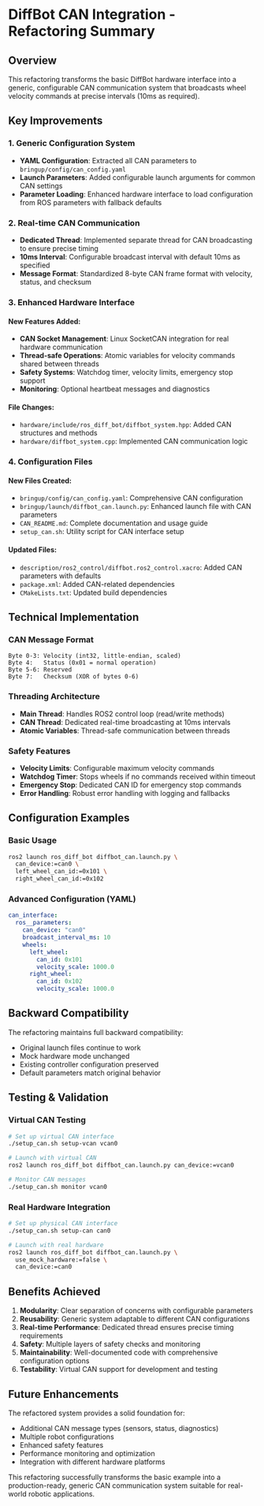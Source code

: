 # DiffBot CAN Integration - Refactoring Summary

## Overview

This refactoring transforms the basic DiffBot hardware interface into a generic, configurable CAN communication system that broadcasts wheel velocity commands at precise intervals (10ms as required).

## Key Improvements

### 1. Generic Configuration System
- **YAML Configuration**: Extracted all CAN parameters to `bringup/config/can_config.yaml`
- **Launch Parameters**: Added configurable launch arguments for common CAN settings
- **Parameter Loading**: Enhanced hardware interface to load configuration from ROS parameters with fallback defaults

### 2. Real-time CAN Communication
- **Dedicated Thread**: Implemented separate thread for CAN broadcasting to ensure precise timing
- **10ms Interval**: Configurable broadcast interval with default 10ms as specified
- **Message Format**: Standardized 8-byte CAN frame format with velocity, status, and checksum

### 3. Enhanced Hardware Interface

#### New Features Added:
- **CAN Socket Management**: Linux SocketCAN integration for real hardware communication
- **Thread-safe Operations**: Atomic variables for velocity commands shared between threads
- **Safety Systems**: Watchdog timer, velocity limits, emergency stop support
- **Monitoring**: Optional heartbeat messages and diagnostics

#### File Changes:
- `hardware/include/ros_diff_bot/diffbot_system.hpp`: Added CAN structures and methods
- `hardware/diffbot_system.cpp`: Implemented CAN communication logic

### 4. Configuration Files

#### New Files Created:
- `bringup/config/can_config.yaml`: Comprehensive CAN configuration
- `bringup/launch/diffbot_can.launch.py`: Enhanced launch file with CAN parameters
- `CAN_README.md`: Complete documentation and usage guide
- `setup_can.sh`: Utility script for CAN interface setup

#### Updated Files:
- `description/ros2_control/diffbot.ros2_control.xacro`: Added CAN parameters with defaults
- `package.xml`: Added CAN-related dependencies
- `CMakeLists.txt`: Updated build dependencies

## Technical Implementation

### CAN Message Format
```
Byte 0-3: Velocity (int32, little-endian, scaled)
Byte 4:   Status (0x01 = normal operation)
Byte 5-6: Reserved
Byte 7:   Checksum (XOR of bytes 0-6)
```

### Threading Architecture
- **Main Thread**: Handles ROS2 control loop (read/write methods)
- **CAN Thread**: Dedicated real-time broadcasting at 10ms intervals
- **Atomic Variables**: Thread-safe communication between threads

### Safety Features
- **Velocity Limits**: Configurable maximum velocity commands
- **Watchdog Timer**: Stops wheels if no commands received within timeout
- **Emergency Stop**: Dedicated CAN ID for emergency stop commands
- **Error Handling**: Robust error handling with logging and fallbacks

## Configuration Examples

### Basic Usage
```bash
ros2 launch ros_diff_bot diffbot_can.launch.py \
  can_device:=can0 \
  left_wheel_can_id:=0x101 \
  right_wheel_can_id:=0x102
```

### Advanced Configuration (YAML)
```yaml
can_interface:
  ros__parameters:
    can_device: "can0"
    broadcast_interval_ms: 10
    wheels:
      left_wheel:
        can_id: 0x101
        velocity_scale: 1000.0
      right_wheel:
        can_id: 0x102
        velocity_scale: 1000.0
```

## Backward Compatibility

The refactoring maintains full backward compatibility:
- Original launch files continue to work
- Mock hardware mode unchanged
- Existing controller configuration preserved
- Default parameters match original behavior

## Testing & Validation

### Virtual CAN Testing
```bash
# Set up virtual CAN interface
./setup_can.sh setup-vcan vcan0

# Launch with virtual CAN
ros2 launch ros_diff_bot diffbot_can.launch.py can_device:=vcan0

# Monitor CAN messages
./setup_can.sh monitor vcan0
```

### Real Hardware Integration
```bash
# Set up physical CAN interface
./setup_can.sh setup-can can0

# Launch with real hardware
ros2 launch ros_diff_bot diffbot_can.launch.py \
  use_mock_hardware:=false \
  can_device:=can0
```

## Benefits Achieved

1. **Modularity**: Clear separation of concerns with configurable parameters
2. **Reusability**: Generic system adaptable to different CAN configurations
3. **Real-time Performance**: Dedicated thread ensures precise timing requirements
4. **Safety**: Multiple layers of safety checks and monitoring
5. **Maintainability**: Well-documented code with comprehensive configuration options
6. **Testability**: Virtual CAN support for development and testing

## Future Enhancements

The refactored system provides a solid foundation for:
- Additional CAN message types (sensors, status, diagnostics)
- Multiple robot configurations
- Enhanced safety features
- Performance monitoring and optimization
- Integration with different hardware platforms

This refactoring successfully transforms the basic example into a production-ready, generic CAN communication system suitable for real-world robotic applications.
